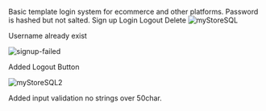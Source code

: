 Basic template login system for ecommerce and other platforms. Password is hashed but not salted. 
Sign up 
Login
Logout
Delete
![myStoreSQL](https://github.com/user-attachments/assets/3ab3ec01-b4d7-42e0-9d43-42aabe7272b8)

Username already exist


![signup-failed](https://github.com/user-attachments/assets/58b9aaf7-9db6-4d91-9e0c-9d8202648be3)


Added Logout Button

![myStoreSQL2](https://github.com/user-attachments/assets/4185874b-625f-4c5d-9243-b4e86308b630)

Added input validation no strings over 50char.
